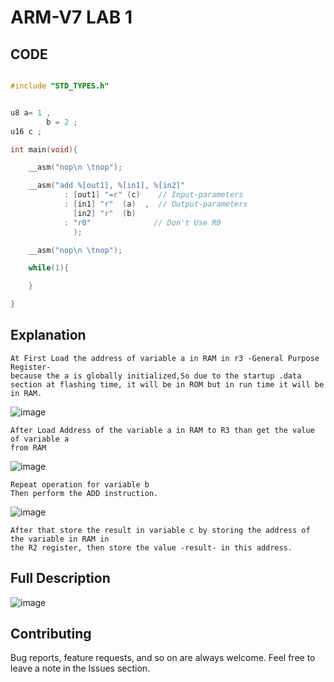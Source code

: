 # ARM-V7 LAB 1 
## CODE
```c

#include "STD_TYPES.h"


u8 a= 1 ,
		b = 2 ;
u16 c ;

int main(void){

	__asm("nop\n \tnop");

	__asm("add %[out1], %[in1], %[in2]"
			: [out1] "=r" (c)    // Input-parameters
			: [in1] "r"  (a)  ,	 //	Output-parameters
			  [in2] "r"  (b)
			: "r0"				// Don't Use R0
			  );

	__asm("nop\n \tnop");

	while(1){

	}

}

```
## Explanation
	At First Load the address of variable a in RAM in r3 -General Purpose Register-
	because the a is globally initialized,So due to the startup .data section at flashing time, it will be in ROM but in run time it will be in RAM.
![image](https://drive.google.com/uc?export=download&id=1MuuX6k-XCG95JsfR2H_akHtO0eiBx_KY)

	After Load Address of the variable a in RAM to R3 than get the value of variable a 
	from RAM 

![image](https://drive.google.com/uc?export=download&id=1umMsfX7ldhk93JSFzd_s_I23ZZLC29eZ)

	Repeat operation for variable b 
	Then perform the ADD instruction.
![image](https://drive.google.com/uc?export=download&id=10c9af-S0oKgfFERQeGmVvARBtY8kKVaR)

	After that store the result in variable c by storing the address of the variable in RAM in
	the R2 register, then store the value -result- in this address.

## Full Description 
![image](https://drive.google.com/uc?export=download&id=1oVNZZFCg3vBq9pcudRBP3Z3dF68igNhh)

## Contributing  
Bug reports, feature requests, and so on are always welcome. Feel free to leave a note in the Issues section.
